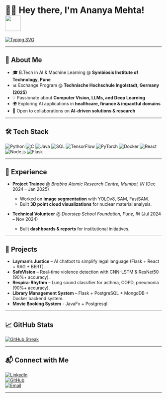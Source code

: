 # 👩‍💻 Hey there, I'm Ananya Mehta! <img src="https://media.giphy.com/media/hvRJCLFzcasrR4ia7z/giphy.gif" width="50px">

[![Typing SVG](https://readme-typing-svg.herokuapp.com?font=Fira+Code&size=22&pause=1000&color=36BCF7&width=700&lines=AI+Developer+%7C+Deep+Learning+%7C+LLMs;Exploring+AI+in+Healthcare+%2C+Finance+%26+Beyond;Passionate+about+Computer+Vision+%26+Generative+Models)](https://git.io/typing-svg)


---

## 🚀 About Me
- 🎓 B.Tech in AI & Machine Learning @ **Symbiosis Institute of Technology, Pune**  
- 📊 Exchange Program @ **Technische Hochschule Ingolstadt, Germany (2025)**  
- 💡 Passionate about **Computer Vision, LLMs, and Deep Learning**  
- 🌍 Exploring AI applications in **healthcare, finance & impactful domains**  
- 🤝 Open to collaborations on **AI-driven solutions & research**  

---

## 🛠️ Tech Stack
![Python](https://img.shields.io/badge/Python-3776AB?style=for-the-badge&logo=python&logoColor=white)
![C](https://img.shields.io/badge/C-00599C?style=for-the-badge&logo=c&logoColor=white)
![Java](https://img.shields.io/badge/Java-red?style=for-the-badge&logo=openjdk&logoColor=white)
![SQL](https://img.shields.io/badge/SQL-336791?style=for-the-badge&logo=postgresql&logoColor=white)
![TensorFlow](https://img.shields.io/badge/TensorFlow-FF6F00?style=for-the-badge&logo=tensorflow&logoColor=white)
![PyTorch](https://img.shields.io/badge/PyTorch-E34F26?style=for-the-badge&logo=pytorch&logoColor=white)
![Docker](https://img.shields.io/badge/Docker-2496ED?style=for-the-badge&logo=docker&logoColor=white)
![React](https://img.shields.io/badge/React-61DBFB?style=for-the-badge&logo=react&logoColor=black)
![Node.js](https://img.shields.io/badge/Node.js-3C873A?style=for-the-badge&logo=node.js&logoColor=white)
![Flask](https://img.shields.io/badge/Flask-000000?style=for-the-badge&logo=flask&logoColor=white)

---

## 💼 Experience  

- **Project Trainee** @ *Bhabha Atomic Research Centre, Mumbai, IN* (Dec 2024 – Jan 2025)  
   - Worked on **image segmentation** with YOLOv8, SAM, FastSAM.  
   - Built **3D point cloud visualizations** for nuclear material analysis.  

- **Technical Volunteer** @ *Doorstep School Foundation, Pune, IN* (Jul 2024 – Nov 2024)  
   - Built **dashboards & reports** for institutional initiatives.  

---

## 🌟 Projects
- **Layman’s Justice** – AI chatbot to simplify legal language (Flask + React + RAG + BERT).  
- **SafeVision** – Real-time violence detection with CNN-LSTM & ResNet50 (90%+ accuracy).  
- **Respira-Rhythm** – Lung sound classifier for asthma, COPD, pneumonia (90%+ accuracy).  
- **Library Management System** – Flask + PostgreSQL + MongoDB + Docker backend system.
- **Movie Booking System** - JavaFx + Postgresql


---

## 📈 GitHub Stats
<!--![Activity Graph](https://github-readme-activity-graph.vercel.app/graph?username=ananya39mehta&theme=react-dark)  
![GitHub stats](https://github-readme-stats.vercel.app/api?username=ananya39mehta&show_icons=true&theme=radical)  -->
[![GitHub Streak](https://streak-stats.demolab.com?user=ananya39mehta&theme=radical)](https://git.io/streak-stats)  


---

## 📬 Connect with Me
[![LinkedIn](https://img.shields.io/badge/LinkedIn-blue?style=for-the-badge&logo=linkedin)](https://www.linkedin.com/in/ananya-mehta-77229725a)  
[![GitHub](https://img.shields.io/badge/GitHub-black?style=for-the-badge&logo=github)](https://github.com/ananya39mehta)  
[![Email](https://img.shields.io/badge/Email-red?style=for-the-badge&logo=gmail&logoColor=white)](mailto:ananya39mehta@gmail.com)  

---

